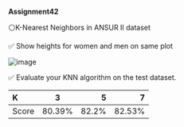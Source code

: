  **Assignment42**

⚪K-Nearest Neighbors in ANSUR II dataset

✅ Show heights for women and men on same plot 

![image](https://github.com/SajedehGharabadian/Machine_Learning_Pylearn7/assets/76538787/434bee86-55ba-4455-ab93-223ee7d2dc4f)


✅ Evaluate your KNN algorithm on the test dataset.

| K            |      3     |      5     |      7       |
| :---         |     :---:  |      ---:  |   ---:       |
| Score        | 80.39%     | 82.2%      |  82.53%      |
